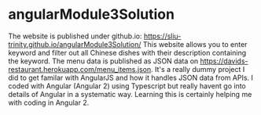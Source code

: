 # angularModule3Solution
The website is published under github.io: https://sliu-trinity.github.io/angularModule3Solution/
This website allows you to enter keyword and filter out all Chinese dishes with their description containing the keyword. 
The menu data is published as JSON data on https://davids-restaurant.herokuapp.com/menu_items.json. 
It's a really dummy project I did to get familar with AngularJS and how it handles JSON data from APIs. I coded with Angular (Angular 2)
using Typescript but really havent go into details of Angular in a systematic way. Learning this is certainly helping me 
with coding in Angular 2.

